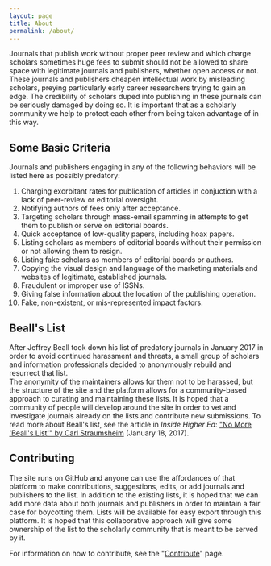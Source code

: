 ```yaml
---
layout: page
title: About
permalink: /about/
---
```


Journals that publish work without proper peer review and which charge scholars sometimes huge fees to submit should not be allowed to share space with legitimate journals and publishers, whether open access or not. 
These journals and publishers cheapen intellectual work by misleading scholars, preying particularly early career researchers trying to gain an edge. 
The credibility of scholars duped into publishing in these journals can be seriously damaged by doing so. 
It is important that as a scholarly community we help to protect each other from being taken advantage of in this way. 

## Some Basic Criteria

Journals and publishers engaging in any of the following behaviors will be listed here as possibly predatory:

1. Charging exorbitant rates for publication of articles in conjuction with a lack of peer-review or editorial oversight. 
2. Notifying authors of fees only after acceptance.
3. Targeting scholars through mass-email spamming in attempts to get them to publish or serve on editorial boards. 
4. Quick acceptance of low-quality papers, including hoax papers. 
5. Listing scholars as members of editorial boards without their permission or not allowing them to resign.
6. Listing fake scholars as members of editorial boards or authors. 
7. Copying the visual design and language of the marketing materials and websites of legitimate, established journals. 
8. Fraudulent or improper use of ISSNs. 
9. Giving false information about the location of the publishing operation. 
10. Fake, non-existent, or mis-represented impact factors. 

## Beall's List

After Jeffrey Beall took down his list of predatory journals in January 2017 in order to avoid continued harassment and threats, a small group of scholars and information professionals decided to anonymously rebuild and resurrect that list.  
The anonymity of the maintainers allows for them not to be harassed, but the structure of the site and the platform allows for a community-based approach to curating and maintaining these lists. 
It is hoped that a community of people will develop around the site in order to vet and investigate journals already on the lists and contribute new submissions.
To read more about Beall's list, see the article in *Inside Higher Ed*: <a href="https://www.insidehighered.com/news/2017/01/18/librarians-list-predatory-journals-reportedly-removed-due-threats-and-politics" target="_blank">"No More 'Beall's List'" by Carl Straumsheim</a> (January 18, 2017). 

## Contributing

The site runs on GitHub and anyone can use the affordances of that platform to make contributions, suggestions, edits, or add journals and publishers to the list. 
In addition to the existing lists, it is hoped that we can add more data about both journals and publishers in order to maintain a fair case for boycotting them. 
Lists will be available for easy export through this platform. 
It is hoped that this collaborative approach will give some ownership of the list to the scholarly community that is meant to be served by it. 

For information on how to contribute, see the "[Contribute](/contribute/)" page. 
